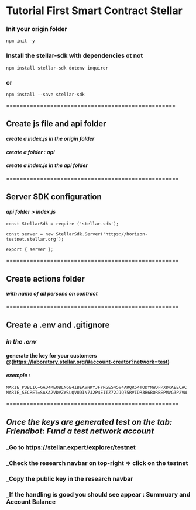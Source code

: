# Tutorial First Smart Contract Stellar

### Init your origin folder

```terminal 
npm init -y
```

### Install the stellar-sdk with dependencies ot not

```terminal
npm install stellar-sdk dotenv inquirer
```

### or 

```terminal
npm install --save stellar-sdk
```

==================================================

## __Create js file and api folder__

#### _create a index.js in the origin folder_

#### _create a folder : api_

#### _create a index.js in the api folder_

===================================================

## __Server SDK configuration__

#### _api folder > index.js_

```terminal
const StellarSdk = require ('stellar-sdk');

const server = new StellarSdk.Server('https://horizon-testnet.stellar.org');

export { server };
```

===================================================

## Create actions folder 

#### _with name of all persons on contract_


===================================================

## Create a .env and .gitignore

### _in the .env_

#### generate the key for your customers @(https://laboratory.stellar.org/#account-creator?network=test)
#### _exemple :_

```terminal
MARIE_PUBLIC=GAD4MEOBLN6B4IBEAVNKYJFYRGES45V4ARQR54TODYMWDFPXDKAEECAC
MARIE_SECRET=SAKA2VDVZWSLQVUDIN7J2P4EITZ72JJQ75RVIDR3B6BORBEPMVG3P2VW
```

===================================================

## _Once the keys are generated test on the tab: Friendbot: Fund a test network account_

### _Go to https://stellar.expert/explorer/testnet
### _Check the research navbar on top-right => click on the testnet 
### _Copy the public key in the research navbar
### _If the handling is good you should see appear : Summuary and Account Balance



